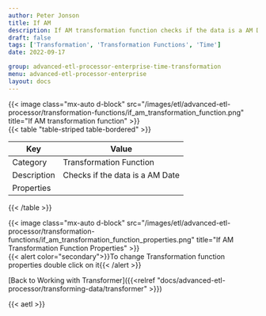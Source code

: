 ```yaml
---
author: Peter Jonson
title: If AM
description: If AM transformation function checks if the data is a AM Date
draft: false
tags: ['Transformation', 'Transformation Functions', 'Time']
date: 2022-09-17

group: advanced-etl-processor-enterprise-time-transformation
menu: advanced-etl-processor-enterprise
layout: docs
---
```


{{< image class="mx-auto d-block"  src="/images/etl/advanced-etl-processor/transformation-functions/if_am_transformation_function.png" title="If AM transformation function" >}}
\
{{< table "table-striped table-bordered" >}}

| Key         | Value                           |
| ----------- | ------------------------------- |
| Category    | Transformation Function         |
| Description | Checks if the data is a AM Date |
| Properties  |                                 |

{{< /table >}}

{{< image class="mx-auto d-block"  src="/images/etl/advanced-etl-processor/transformation-functions/if_am_transformation_function_properties.png" title="If AM Transformation Function Properties" >}}
\
{{< alert color="secondary">}}To change Transformation function properties double click on it{{< /alert >}}

[Back to Working with Transformer]({{<relref "docs/advanced-etl-processor/transforming-data/transformer" >}})

{{< aetl >}}
